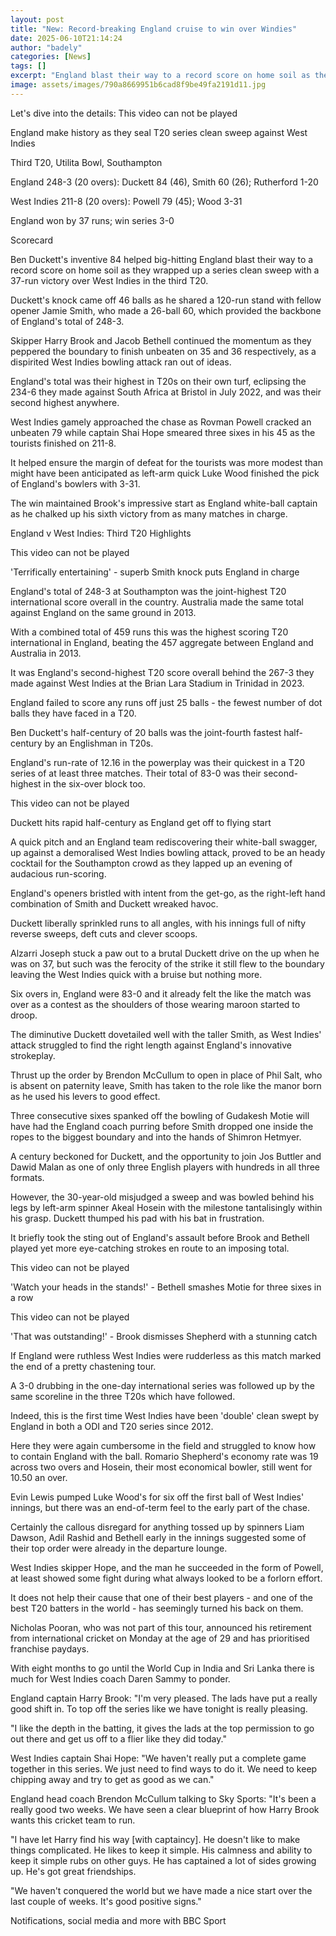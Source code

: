 ```yaml
---
layout: post
title: "New: Record-breaking England cruise to win over Windies"
date: 2025-06-10T21:14:24
author: "badely"
categories: [News]
tags: []
excerpt: "England blast their way to a record score on home soil as they wrap up an emphatic series clean sweep with a 37-run win over West Indies in the third "
image: assets/images/790a8669951b6cad8f9be49fa2191d11.jpg
---
```


Let's dive into the details: This video can not be played

England make history as they seal T20 series clean sweep against West Indies

Third T20, Utilita Bowl, Southampton

England 248-3 (20 overs): Duckett 84 (46), Smith 60 (26); Rutherford 1-20

West Indies 211-8 (20 overs): Powell 79 (45); Wood 3-31

England won by 37 runs; win series 3-0

Scorecard

Ben Duckett's inventive 84 helped big-hitting England blast their way to a record score on home soil as they wrapped up a series clean sweep with a 37-run victory over West Indies in the third T20.

Duckett's knock came off 46 balls as he shared a 120-run stand with fellow opener Jamie Smith, who made a 26-ball 60, which provided the backbone of England's total of 248-3.

Skipper Harry Brook and Jacob Bethell continued the momentum as they peppered the boundary to finish unbeaten on 35 and 36 respectively, as a dispirited West Indies bowling attack ran out of ideas.

England's total was their highest in T20s on their own turf, eclipsing the 234-6 they made against South Africa at Bristol in July 2022, and was their second highest anywhere.

West Indies gamely approached the chase as Rovman Powell cracked an unbeaten  79 while captain Shai Hope smeared three sixes in his 45 as the tourists finished on 211-8. 

It helped ensure the margin of defeat for the tourists was more modest than might have been anticipated as left-arm quick Luke Wood finished the pick of England's bowlers with 3-31.

The win maintained Brook's impressive start as England white-ball captain as he chalked up his sixth victory from as many matches in charge.

England v West Indies: Third T20 Highlights

This video can not be played

'Terrifically entertaining' - superb Smith knock puts England in charge

England's total of 248-3 at Southampton was the joint-highest T20 international score overall in the country. Australia made the same total against England on the same ground in 2013.

With a combined total of 459 runs this was the highest scoring T20 international in England, beating the 457 aggregate between England and Australia in 2013.

It was England's second-highest T20 score overall behind the 267-3 they made against West Indies at the Brian Lara Stadium in Trinidad in 2023.

England failed to score any runs off just 25 balls - the fewest number of dot balls they have faced in a T20.

Ben Duckett's half-century of 20 balls was the joint-fourth fastest half-century by an Englishman in T20s.

England's run-rate of 12.16 in the powerplay was their quickest in a T20 series of at least three matches. Their total of 83-0 was their second-highest in the six-over block too. 

This video can not be played

Duckett hits rapid half-century as England get off to flying start

A quick pitch and an England team rediscovering their white-ball swagger, up against a demoralised West Indies bowling attack, proved to be an heady cocktail for the Southampton crowd as they lapped up an evening of audacious run-scoring.

England's openers bristled with intent from the get-go, as the right-left hand combination of Smith and Duckett wreaked havoc.

Duckett liberally sprinkled runs to all angles, with his innings full of nifty reverse sweeps, deft cuts and clever scoops. 

Alzarri Joseph stuck a paw out to a brutal Duckett drive on the up when he was on 37, but such was the ferocity of the strike it still flew to the boundary leaving the West Indies quick with a bruise but nothing more.

Six overs in, England were 83-0 and it already felt the like the match was over as a contest as the shoulders of those wearing maroon started to droop.

The diminutive Duckett dovetailed well with the taller Smith, as West Indies' attack struggled to find the right length against England's innovative strokeplay.

Thrust up the order by Brendon McCullum to open in place of Phil Salt, who is absent on paternity leave, Smith has taken to the role like the manor born as he used his levers to good effect.

Three consecutive sixes spanked off the bowling of Gudakesh Motie will have had the England coach purring before Smith dropped one inside the ropes to the biggest boundary and into the hands of Shimron Hetmyer. 

A century beckoned for Duckett, and the opportunity to join Jos Buttler and Dawid Malan as one of only three English players with hundreds in all three formats.

However, the 30-year-old misjudged a sweep and was bowled behind his legs by left-arm spinner Akeal Hosein with the milestone tantalisingly within his grasp. Duckett thumped his pad with his bat in frustration.

It briefly took the sting out of England's assault before Brook and Bethell played yet more eye-catching strokes en route to an imposing total.

This video can not be played

'Watch your heads in the stands!' - Bethell smashes Motie for three sixes in a row

This video can not be played

'That was outstanding!' - Brook dismisses Shepherd with a stunning catch

If England were ruthless West Indies were rudderless as this match marked the end of a pretty chastening tour.

A 3-0 drubbing in the one-day international series was followed up by the same scoreline in the three T20s which have followed.

Indeed, this is the first time West Indies have been 'double' clean swept by England in both a ODI and T20 series since 2012.

Here they were again cumbersome in the field and struggled to know how to contain England with the ball. Romario Shepherd's economy rate was 19 across two overs and Hosein, their most economical bowler, still went for 10.50 an over.

Evin Lewis pumped Luke Wood's for six off the first ball of West Indies' innings, but there was an end-of-term feel to the early part of the chase.

Certainly the callous disregard for anything tossed up by spinners Liam Dawson, Adil Rashid and Bethell early in the innings suggested some of their top order were already in the departure lounge.

West Indies skipper Hope, and the man he succeeded in the form of Powell, at least showed some fight during what always looked to be a forlorn effort. 

It does not help their cause that one of their best players - and one of the best T20 batters in the world - has seemingly turned his back on them.

Nicholas Pooran, who was not part of this tour, announced his retirement from international cricket on Monday at the age of 29 and has prioritised franchise paydays.

With eight months to go until the World Cup in India and Sri Lanka there is much for West Indies coach Daren Sammy to ponder.

England captain Harry Brook: "I'm very pleased. The lads have put a really good shift in. To top off the series like we have tonight is really pleasing.

"I like the depth in the batting, it gives the lads at the top permission to go out there and get us off to a flier like they did today."

West Indies captain Shai Hope: "We haven't really put a complete game together in this series. We just need to find ways to do it. We need to keep chipping away and try to get as good as we can."

England head coach Brendon McCullum talking to Sky Sports: "It's been a really good two weeks. We have seen a clear blueprint of how Harry Brook wants this cricket team to run. 

"I have let Harry find his way [with captaincy]. He doesn't like to make things complicated. He likes to keep it simple. His calmness and ability to keep it simple rubs on other guys. He has captained a lot of sides growing up. He's got great friendships.

"We haven't conquered the world but we have made a nice start over the last couple of weeks. It's good positive signs."

Notifications, social media and more with BBC Sport

